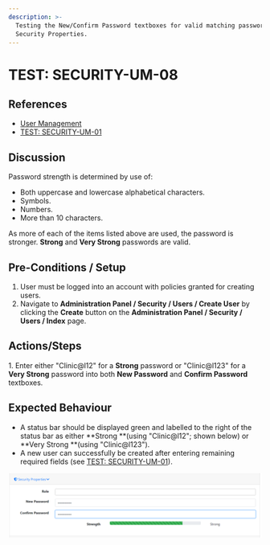 ```yaml
---
description: >-
  Testing the New/Confirm Password textboxes for valid matching passwords from
  Security Properties.
---
```


# TEST: SECURITY-UM-08

## References

* [User Management](../../../../../../operations/system-administration/security-administration/user-management.md)
* [TEST: SECURITY-UM-01](test-security-um-01.md)

## Discussion

Password strength is determined by use of:

* Both uppercase and lowercase alphabetical characters.
* Symbols.
* Numbers.
* More than 10 characters.

As more of each of the items listed above are used, the password is stronger. **Strong** and **Very Strong** passwords are valid.

## Pre-Conditions / Setup

1. User must be logged into an account with policies granted for creating users.
2. Navigate to **Administration Panel / Security / Users / Create User** by clicking the **Create** button on the **Administration Panel / Security / Users / Index** page.

## Actions/Steps

1\. Enter either "Clinic@l12" for a **Strong** password or "Clinic@l123" for a **Very Strong** password into both **New Password** and **Confirm Password** textboxes.

## Expected Behaviour

* A status bar should be displayed green and labelled to the right of the status bar as either **Strong **(using "Clinic@l12"; shown below) or **Very Strong **(using "Clinic@l123").
* A new user can successfully be created after entering remaining required fields (see [TEST: SECURITY-UM-01](test-security-um-01.md)).

![](<../../../../../../.gitbook/assets/image (231).png>)

